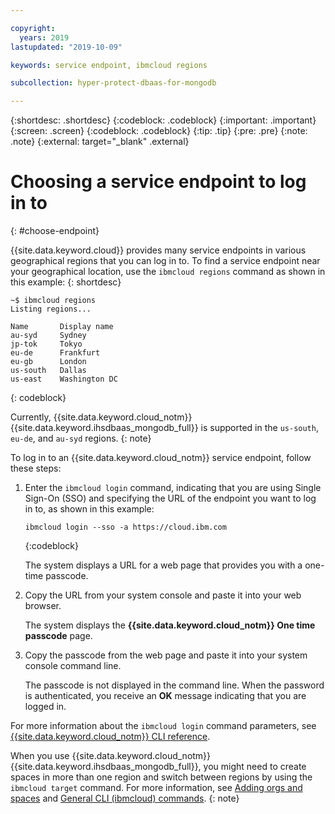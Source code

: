 ```yaml
---

copyright:
  years: 2019
lastupdated: "2019-10-09"

keywords: service endpoint, ibmcloud regions

subcollection: hyper-protect-dbaas-for-mongodb

---
```


{:shortdesc: .shortdesc}
{:codeblock: .codeblock}
{:important: .important}
{:screen: .screen}
{:codeblock: .codeblock}
{:tip: .tip}
{:pre: .pre}
{:note: .note}
{:external: target="_blank" .external}

# Choosing a service endpoint to log in to
{: #choose-endpoint}

{{site.data.keyword.cloud}} provides many service endpoints in various geographical regions that you can log in to.
To find a service endpoint near your geographical location, use the `ibmcloud regions` command as shown in this example:
{: shortdesc}

```
~$ ibmcloud regions
Listing regions...

Name       Display name
au-syd     Sydney
jp-tok     Tokyo
eu-de      Frankfurt
eu-gb      London
us-south   Dallas
us-east    Washington DC
```
{: codeblock}

Currently, {{site.data.keyword.cloud_notm}} {{site.data.keyword.ihsdbaas_mongodb_full}} is supported in the `us-south`, `eu-de`, and `au-syd` regions.
{: note}

To log in to an {{site.data.keyword.cloud_notm}} service endpoint, follow these steps:

1. Enter the `ibmcloud login` command, indicating that you are using Single Sign-On (SSO) and specifying the URL of the endpoint you want to log in to, as shown in this example:

   ```
   ibmcloud login --sso -a https://cloud.ibm.com
   ```
   {:codeblock}

   The system displays a URL for a web page that provides you with a one-time passcode.

2. Copy the URL from your system console and paste it into your web browser.

   The system displays the **{{site.data.keyword.cloud_notm}} One time passcode** page.

3. Copy the passcode from the web page and paste it into your system console command line.

   The passcode is not displayed in the command line. When the password is authenticated, you receive an **OK** message indicating that you are logged in.

For more information about the `ibmcloud login` command parameters, see [{{site.data.keyword.cloud_notm}} CLI reference](/docs/cli/reference/ibmcloud?topic=cloud-cli-ibmcloud_cli#ibmcloud_login).

When you use {{site.data.keyword.cloud_notm}} {{site.data.keyword.ihsdbaas_mongodb_full}}, you might need to create spaces in more than one region and switch between regions by using the `ibmcloud target` command. For more information, see [Adding orgs and spaces](/docs/account?topic=account-orgsspacesusers#orgsspacesusers)
and [General CLI (ibmcloud) commands](/docs/cli/reference/ibmcloud?topic=cloud-cli-ibmcloud_cli#bluemix_target).
{: note}
